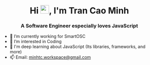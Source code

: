 <h1 align="center">Hi <img src="https://media.giphy.com/media/hvRJCLFzcasrR4ia7z/giphy.gif" width="28">, I'm Tran Cao Minh</h1>
<h3 align="center">A Software Engineer especially loves JavaScript</h3>

- 🔭 I’m currently working for SmartOSC
- 👀 I’m interested in Coding
- 🌱 I'm deep learning about JavaScript (Its libraries, frameworks, and more)
- 📫 Email: minhtc.workspace@gmail.com

<!---
minhtc-se/minhtc-se is a ✨ special ✨ repository because its `README.md` (this file) appears on your GitHub profile.
You can click the Preview link to take a look at your changes.
--->
